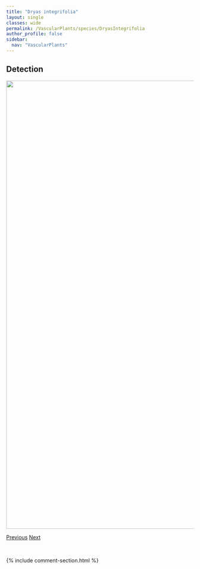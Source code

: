 ```yaml
---
title: "Dryas integrifolia"
layout: single
classes: wide
permalink: /VascularPlants/species/DryasIntegrifolia
author_profile: false
sidebar:
  nav: "VascularPlants"
---
```


<h2>Detection</h2>

<a href="https://drive.google.com/uc?export=view&id=10Zn1Pt7AAU_aygOvzW41eJLy1FiK3Ju1">
<img src="https://drive.google.com/uc?export=view&id=10Zn1Pt7AAU_aygOvzW41eJLy1FiK3Ju1" height = "1200" width = "800">
</a>


<a href="/DevelopmentWebsite/VascularPlants/species/DryasHookeriana" class="pagination--pager" title="Dryas hookeriana">Previous</a> <a href="/DevelopmentWebsite/VascularPlants/species/DrymocallisArguta" class="pagination--pager" title="Drymocallis arguta">Next</a>

<p>&nbsp;</p>

{% include comment-section.html %}
